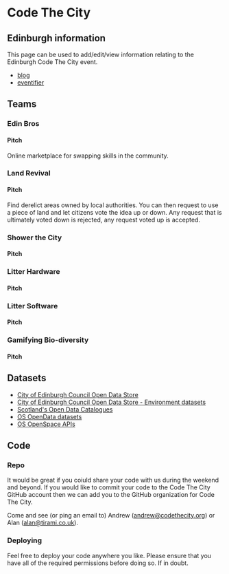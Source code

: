 # Code The City

## Edinburgh information

This page can be used to add/edit/view information relating to the Edinburgh Code The City event.

* [blog](http://codethecity.tumblr.com/)
* [eventifier](http://eventifier.com/event/codethecity-4-the-environment/livewall)


## Teams

### Edin Bros

#### Pitch

Online marketplace for swapping skills in the community.


### Land Revival

#### Pitch

Find derelict areas owned by local authorities. You can then request to use a piece of land and let citizens vote the idea up or down. Any request that is ultimately voted down is rejected, any request voted up is accepted.


### Shower the City

#### Pitch


### Litter Hardware

#### Pitch


### Litter Software

#### Pitch


### Gamifying Bio-diversity

#### Pitch


## Datasets

* [City of Edinburgh Council Open Data Store](http://www.edinburghopendata.info/)
* [City of Edinburgh Council Open Data Store - Environment datasets](http://www.edinburghopendata.info/group/environment)
* [Scotland's Open Data Catalogues](http://okfnscot.github.io/open-data-scotland/)
* [OS OpenData datasets](http://www.ordnancesurvey.co.uk/business-and-government/products/opendata-products-grid.html)
* [OS OpenSpace APIs](http://www.ordnancesurvey.co.uk/business-and-government/products/os-openspace/index.html)

## Code

### Repo

It would be great if you coiuld share your code with us during the weekend and beyond. If you would like to commit your code to the Code The City GitHub account then we can add you to the GitHub organization for Code The City.

Come and see (or ping an email to) Andrew (andrew@codethecity.org) or Alan (alan@tirami.co.uk).

### Deploying

Feel free to deploy your code anywhere you like. Please ensure that you have all of the required permissions before doing so. If in doubt.

